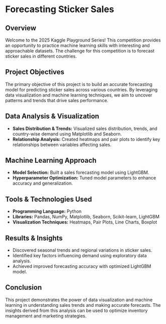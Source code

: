 # Forecasting Sticker Sales

## Overview

Welcome to the 2025 Kaggle Playground Series! This competition provides an opportunity to practice machine learning skills with interesting and approachable datasets. The challenge for this competition is to forecast sticker sales in different countries.

## Project Objectives

The primary objective of this project is to build an accurate forecasting model for predicting sticker sales across various countries. By leveraging data visualization and machine learning techniques, we aim to uncover patterns and trends that drive sales performance.

## Data Analysis & Visualization

* **Sales Distribution & Trends:** Visualized sales distribution, trends, and country-wise demand using Matplotlib and Seaborn.
* **Relationship Analysis:** Created heatmaps and pair plots to identify key relationships between variables affecting sales.

## Machine Learning Approach

* **Model Selection:** Built a sales forecasting model using LightGBM.
* **Hyperparameter Optimization:** Tuned model parameters to enhance accuracy and generalization.

## Tools & Technologies Used

* **Programming Language:** Python
* **Libraries:** Pandas, NumPy, Matplotlib, Seaborn, Scikit-learn, LightGBM
* **Visualization Techniques:** Heatmaps, Pair Plots, Line Charts, Boxplot

## Results & Insights

* Discovered seasonal trends and regional variations in sticker sales.
* Identified key factors influencing demand using exploratory data analysis.
* Achieved improved forecasting accuracy with optimized LightGBM model.

## Conclusion

This project demonstrates the power of data visualization and machine learning in understanding sales trends and making accurate forecasts. The insights derived from this analysis can be used to optimize inventory management and marketing strategies.
